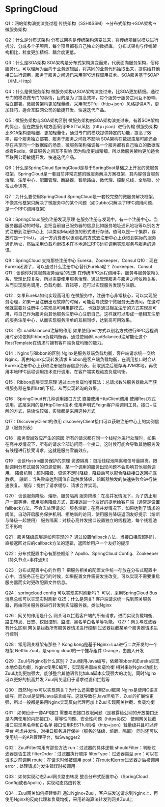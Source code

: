 # SpringCloud

Q1：网站架构演变演变过程
传统架构（SSH&SSM）→分布式架构→SOA架构→微服务架构

Q2：什么是分布式架构
分布式架构是传统架构演变过来，将传统项目以模块进行拆分、分成多个子项目，每个项目都有自己独立的数据库。
分布式架构与传统架构相比，粒度更加精细、耦合度更低。

Q3：什么是SOA架构
SOA架构是分布式架构演变而来，代表面向服务架构，俗称服务化。可以理解为面向于业务逻辑层，将共同的业务代码抽取出来，提供给其他接口进行调用，服务于服务之间通讯采用RPC远程调用技术。SOA服务基于SOAP（XML+Http）

Q4：什么是微服务架构
微服务架构从SOA架构演变过来，比SOA更加精细。通过专门的模块做专门的事情，目的是为了提高效率，每个服务于服务之间互不影响、独立部署。微服务架构更加轻量级，采用RESTful（http+json）风格提供API，更加轻巧，适合互联网公司的敏捷开发、快速迭代产品。

Q5：微服务架构与SOA架构区别
微服务架构由SOA架构演变过来，有着SOA架构的优点，但在数据传输方面采用RESTful风格（http+json）进行传输
微服务架构比SOA架构更精细、更加轻量化，通过专门的模块提供特定的功能，提高了效率，每个服务独立部署、服务于服务之间互不影响
SOA架构在数据库层可能还会存在共享同一个数据库的场景，微服务架构强调每一个服务都有自己独立的数据库或者Redis，保证服务之间互不影响
因为粒度更加精细，所以微服务架构更加适合互联网公司敏捷开发、快速迭代产品。

Q6：什么是SpringCloud
SpringCloud是基于SpringBoot基础之上开发的微服务框架，SpringCloud是一套目前非常完整的微服务解决方案框架，其内容包含服务治理、注册中心、配置管理、断路器、智能路由、微代理、控制总线、全局锁、分布式会话等。

Q7：为什么要使用SpringCloud
SpringCloud是一套较完整的微服务解决框架，不像其他框架只解决了微服务中的某个问题（如Dubbo只解决了RPC调用问题，是一个RPC调用框架）

Q8：SpringCloud服务注册发现原理
在服务注册与发现中，有一个注册中心。当服务器启动的时候，会把当前自己服务器的信息比如服务地址通讯地址等以别名方式注册到注册中心上（以类似Map键值的形式进行存储，值可以是一个集群，存放时是一个list）。
另一方消费者以该别名的方式去注册中心上获取到实际的服务通讯地址，然后采用负载均衡技术在本地通过RPC远程调用实现服务与服务的通讯。

Q9：SpringCloud 支持那些注册中心
Eureka、Zookeeper、Consul
Q10：现在Eureka闭源了，可以通过什么注册中心替代Eureka呢？
Zookeeper、Consul
Q11：谈谈你对微服务服务治理的思想
在传统RPC远程调用中，服务与服务依赖关系，管理比较复杂，所以需要使用服务治理。通过管理服务与服务之间依赖关系，从而实现服务调用、负载均衡、容错等，还可以实现服务发现与注册。

Q12：如果Eureka如何实现高可用
在微服务中，注册中心非常核心，可以实现服务治理，如果一旦注册出现故障的时候，可能会导致整个微服务无法访问，在这时候就需要对注册中心实现高可用集群模式。
也就是通过相互注册的方式实现高可用，将自己作为服务向其他服务注册中心注册自己，这样就可以形成一组相互注册的服务注册中心，从而实现服务清单的互相同步，达到高可用效果。

Q13：@LoadBalanced注解的作用
如果使用rest方式以别名方式进行RPC远程调用时必须依赖Ribbon负载均衡器，通过使用@LoadBalanced注解能让这个RestTemplate在请求时拥有客户端负载均衡的能力。

Q14：Nginx与Ribbon的区别
Nginx是服务器端负载均衡，客户端请求统一交给Nginx，再由Nginx实现转发请求
Ribbon是客户端负载均衡，在调用接口时会从Eureka注册中心上获取注册服务器信息列表，获取到之后缓存再JVM本地，再使用本地RPC远程调用技术进行调用，在客户端实现动态负载均衡。

Q15：Ribbon底层实现原理
通过本地负载均衡算法：总请求数%服务器数从而获得服务器在集群list的下标，从而实现轮询的效果。

Q16：SpringCloud有几种调用接口方式
直接使用HttpClient调用
使用Rest方式调用，底层采用的是HttpClient技术
使用声明式Feign客户端调用工具，接口+注解的方式，易读性较强，实际都是采用这种方式

Q17：DiscoveryClient的作用
discoveryClient接口可以获取注册中心上的实例信息（服务列表）

Q18：服务雪崩效应产生的原因
所有的请求都在同一个线程池进行处理时，如果在高并发情况下，所有的请求全部访问同一个接口，这时候可能会导致其他服务没有线程进行接受请求，这就是服务雪崩效应。

Q19：谈谈Hystrix服务保护的原理
资源隔离：包括线程池隔离和信号量隔离，限制调用分布式服务的资源使用，某一个调用的服务出现问题不会影响其他服务调用。
降级机制：超时降级、资源不足时降级，降级后可以配合降级接口返回托底数据。
融断：当失败率达到阀值自动触发降级，熔断器触发的快速失败会进行快速恢复。
缓存：提供了请求缓存、请求合并实现。

Q20：谈谈服务降级、熔断、服务隔离
服务降级：在高并发情况下，为了防止用户一直等待，使用服务降级方式，直接返回一个友好的提示给客户端（通常是设置fallback方法，不会去处理请求）
服务熔断：在高并发情况下，如果达到了请求的阈值，自动开启服务保护机制、拒绝新的访问，使用服务降级返回友好提示（熔断与降级一起使用）
服务隔离：对核心高并发接口设置独立的线程池，每个线程池互不影响

Q21：服务降级底层是如何实现的？
通过设置fallback方法，当接口相应超时时，直接返回对应的callback方法的逻辑，返回给用户一个友好的提示

Q22：分布式配置中心有那些框架？
Apollo、SpringCloud Config、Zookeeper（持久节点+事件通知）

Q23：分布式配置中心的作用？
把服务相关的配置文件统一存放在分布式配置中心中，当服务正在运行的时候，如果配置文件需要发生改变，可以实现不需要重启服务器而实时更改配置文件信息。

Q24：springcloud config 可以实现实时刷新吗？
可以，采用SpringCloud Bus消息总线可以实现实时刷新
Q25：什么是网关?
客户端请求统一先到网关服务器，再由网关服务器进行转发到实际服务器，类似Nginx

Q26：网关的作用是什么
网关可以拦截客户端的所有请求，进而实现负载均衡、路由转发、日志、权限控制、监控、黑名单白名单等功能。
Q27：网关与过滤器有什么区别
网关是拦截所有服务器请求进行控制
过滤器拦截某单个服务器请求进行控制

Q28：常用网关框架有那些？
Kong kong是基于Nginx+Lua进行二次开发的一个框架
Netflix Zuul，是spring cloud的一个推荐组件
Orange，由国人开发

Q29：Zuul与Nginx有什么区别？
Zuul使用Java编写，依赖Ribbon和Eureka实现本地负载均衡，Nginx使用C编写，实现服务器端负载均衡
相对来说Nginx功能比Zuul功能更加强大，能够整合其他语言比如lua脚本实现强大的功能，同时Nginx可以更好的抗高并发
Zuul网关适用于请求过滤和拦截等

Q30：既然Nginx可以实现网关？为什么还需要使用Zuul框架
Nginx是使用C语言编写，而Zuul是使用Java语言编写。这就导致在Java环境下，Zuul的扩展性更强，所以一般都是采用Nginx实现反向代理再加上Zuul实现网关拦截、负载均衡

Q31：如何设计一套API接口
需要考虑接口权限问题（是暴露给公网的开放接口还是内网使用的内部接口）、幂等性问题、安全性问题（https协议）
使用网关拦截接口实现黑名单和白名单
接口使用RESTful风格（http+json）轻量级并且可以跨平台
考虑并发性，对接口服务进行保护（服务的降级、熔断、隔离）
同时还可以使用统一的API管理平台，如Swagger2

Q32：ZuulFilter常用有那些方法
run：过滤器的具体逻辑
shouldFilter：判断过滤器是否生效
filterOrder：过滤器执行顺序
filterType：过滤器类型
pre：可以在请求之前调用
route：在请求时候被调用
post：在route和error过滤器之后被调用
error：处理请求时发生错误时被调用

Q33：如何实现动态Zuul网关路由转发
整合分布式配置中心（SpringCloud Config或者Apollo），实现动态路由转发

Q34：Zuul网关如何搭建集群
通过Nginx+Zuul，客户端发送请求到Nginx上，再使用Nginx的反向代理和负载均衡，采用轮询算法转发到网关Zuul上
